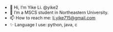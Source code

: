 - 👋 Hi, I’m Yike Li. @yike2
- 🌱 I’m a MSCS student in Northeastern University.
- 📫 How to reach me: li.yike715@gmail.com
- ✨ Language I use: python, java, c

<!---
yike2/yike2 is a ✨ special ✨ repository because its `README.md` (this file) appears on your GitHub profile.
You can click the Preview link to take a look at your changes.
--->

